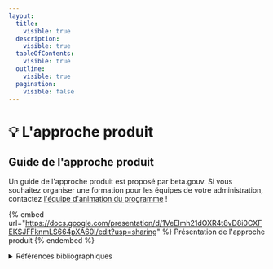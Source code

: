 ```yaml
---
layout:
  title:
    visible: true
  description:
    visible: true
  tableOfContents:
    visible: true
  outline:
    visible: true
  pagination:
    visible: false
---
```


# 💡 L'approche produit

## Guide de l'approche produit

Un guide de l'approche produit est proposé par beta.gouv. Si vous souhaitez organiser une formation pour les équipes de votre administration, contactez [l'équipe d'animation du programme](../../decouvrir-beta.gouv.fr/incubateur-de-la-dinum/lequipe-danimation-beta.gouv.fr.md) !

{% embed url="https://docs.google.com/presentation/d/1VeElmh21dOXR4t8vD8i0CXFEKSJFFknmLS664pXA60I/edit?usp=sharing" %}
Présentation de l'approche produit
{% endembed %}

<details>

<summary>Références bibliographiques</summary>

Samuel AZOULAY, 2014. Mémoire de Master 2 recherche, Panthéon Assas, Paris II.

#### Analyse des Startups d'État sous l'angle de la valeur publique _(en anglais)_

[**When the French State works in startup mode — A public value approach to the French digital services incubator**](https://raw.github.com/wiki/sgmap/beta.gouv.fr/files/StateStartups-Foucaud.pdf).

Digital Government, Public Innovation, Post New Public Management.

Alexandra FOUCAUD, 2017. London School of Economics.

### Modernisation de l'action publique par le numérique

[**The Development of eServices in an Enlarged EU: eGovernment and eHealth in Estonia**](http://ipts.jrc.ec.europa.eu/publications/pub.cfm?id=1559).

Science politique, innovation.

Tarmo KALVET, Ain AAVIKSOO. European Commission.

#### Bibliographie

Quelques éléments de compréhension, ainsi que des références éparpillées :

* [https://speakerdeck.com/mattisg/action-publique-et-numerique](https://speakerdeck.com/mattisg/action-publique-et-numerique)
* [https://speakerdeck.com/mattisg/openness-and-platform-state-through-state-startups](https://speakerdeck.com/mattisg/openness-and-platform-state-through-state-startups)

### Agilité et numérique

* Boehm, Barry et Turner, Richard. 2003. [People factors in software management: lessons from comparing agile and plan-driven methods](http://sunset.usc.edu/csse/TECHRPTS/2003/usccse2003-517/usccse2003-517.pdf). The Journal of Defense Software Engineering, vol. 16, n° 12, pp. 4-8.
* Charette, Robert N. 2005. [Why Software Fails](http://www.spectrum.ieee.org/print/1685). IEEE Spectrum.
* Cockburn, Alistair. 2004. Crystal Clear: a human-powered methodology for small teams. Pearson Education.
* Jørgensen, Magne. 2016. [A Survey on the Characteristics of Projects with Success in Delivering Client Benefits](https://www.simula.no/publications/survey-characteristics-projects-success-delivering-client-benefits). Information and Software Technology, vol. 78, pp. 83-94.
* Schneider, Matti. 2012. [Partage de représentations et ritualisation au sein d’une équipe de développement logiciel agile](https://mattischneider.fr/anthropologie/agile/thesis/). Master 2 d’Anthropologie Cognitive et Sociale, mention Nature et Forme de la Coopération.

### Références étrangères

🍁 [Guide de la conception de services numériques de l'Ontario](https://www.ontario.ca/fr/page/guide-de-la-conception-de-service)

</details>
